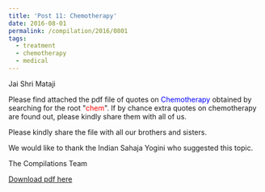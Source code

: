 ```yaml
---
title: 'Post 11: Chemotherapy'
date: 2016-08-01
permalink: /compilation/2016/0801
tags:
  - treatment
  - chemotherapy
  - medical
---
```

Jai Shri Mataji

Please find attached the pdf file of quotes on <font color="blue">Chemotherapy</font> obtained by searching for the root "<font color="red">chem</font>". If by chance extra quotes on chemotherapy are found out, please kindly share them with all of us.  

Please kindly share the file with all our brothers and sisters.  

We would like to thank the Indian Sahaja Yogini who suggested this topic.  

The Compilations Team

[Download pdf here](http://seven-teams.github.io/files/Chemotherapy.pdf)